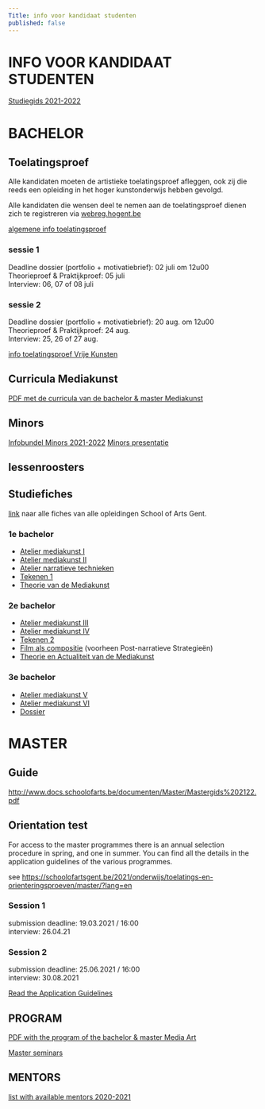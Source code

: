 ```yaml
---
Title: info voor kandidaat studenten
published: false
---
```

# INFO VOOR KANDIDAAT STUDENTEN
[Studiegids 2021-2022](https://issuu.com/schoolofartsgent/docs/2122_studiewijzer)

# BACHELOR

## Toelatingsproef
Alle kandidaten moeten de artistieke toelatingsproef afleggen, ook zij die reeds een opleiding in het hoger kunstonderwijs hebben gevolgd.

Alle kandidaten die wensen deel te nemen aan de toelatingsproef dienen zich te registreren via [webreg.hogent.be](https://webreg.hogent.be/)

[algemene info toelatingsproef](https://schoolofartsgent.be/2021/onderwijs/toelatings-en-orienteringsproeven/)

### sessie 1
Deadline dossier (portfolio + motivatiebrief): 02 juli om 12u00    
Theorieproef & Praktijkproef: 05 juli    
Interview: 06, 07 of 08 juli

### sessie 2
Deadline dossier (portfolio + motivatiebrief): 20 aug. om 12u00    
Theorieproef & Praktijkproef: 24 aug.    
Interview: 25, 26 of 27 aug.

[info toelatingsproef Vrije Kunsten](https://schoolofartsgent.be/2021/onderwijs/toelatings-en-orienteringsproeven/academische-bachelor/beeldende-kunsten/vrije-kunsten/)

## Curricula Mediakunst
[PDF met de curricula van de bachelor & master Mediakunst](http://docs.schoolofarts.be/documenten/Curricula%20beeldende%20kunsten/mediakunst.pdf)

## Minors
[Infobundel Minors 2021-2022](http://www.docs.schoolofarts.be/documenten/Minors%20en%20keuzevakken/Informatiebundel%20Minors%202021-2022.doc)
[Minors presentatie](http://www.docs.schoolofarts.be/documenten/Minors%20en%20keuzevakken/Infosessie%20minor%20keuzepakket%202021-2022_met%20audio.pptx)

## lessenroosters


## Studiefiches
[link](https://www.hogent.be/studiefiches/) naar alle fiches van alle opleidingen School of Arts Gent.

###  1e bachelor
* [Atelier mediakunst I](https://bamaflexweb.hogent.be/BMFUIDetailxOLOD.aspx?a=128852&b=5&c=1)
* [Atelier mediakunst II](https://bamaflexweb.hogent.be/BMFUIDetailxOLOD.aspx?a=128853&b=5&c=1)
* [Atelier narratieve technieken](https://bamaflexweb.hogent.be/BMFUIDetailxOLOD.aspx?a=128680&b=5&c=1)
* [Tekenen 1](https://bamaflexweb.hogent.be/BMFUIDetailxOLOD.aspx?a=128834&b=5&c=1)
* [Theorie van de Mediakunst](https://bamaflexweb.hogent.be/BMFUIDetailxOLOD.aspx?a=128740&b=5&c=1)

### 2e bachelor
* [Atelier mediakunst III](https://bamaflexweb.hogent.be/BMFUIDetailxOLOD.aspx?a=128854&b=5&c=1)
* [Atelier mediakunst IV](https://bamaflexweb.hogent.be/BMFUIDetailxOLOD.aspx?a=128855&b=5&c=1)
* [Tekenen 2](https://bamaflexweb.hogent.be/BMFUIDetailxOLOD.aspx?a=128835&b=5&c=1)
* [Film als compositie](https://bamaflexweb.hogent.be/BMFUIDetailxOLOD.aspx?a=140689&b=5&c=1) (voorheen Post-narratieve Strategieën)
* [Theorie en Actualiteit van de Mediakunst](https://bamaflexweb.hogent.be/BMFUIDetailxOLOD.aspx?a=128738&b=5&c=1)

### 3e bachelor
* [Atelier mediakunst V](https://bamaflexweb.hogent.be/BMFUIDetailxOLOD.aspx?a=128850&b=5&c=1)
* [Atelier mediakunst VI](https://bamaflexweb.hogent.be/BMFUIDetailxOLOD.aspx?a=128851&b=5&c=1)
* [Dossier](https://bamaflexweb.hogent.be/BMFUIDetailxOLOD.aspx?a=128709&b=5&c=1)


# MASTER

## Guide
http://www.docs.schoolofarts.be/documenten/Master/Mastergids%202122.pdf

## Orientation test
For access to the master programmes there is an annual selection procedure in spring, and one in summer. You can find all the details in the application guidelines of the various programmes.

see https://schoolofartsgent.be/2021/onderwijs/toelatings-en-orienteringsproeven/master/?lang=en

### Session 1
submission deadline: 19.03.2021 / 16:00    
interview: 26.04.21

### Session 2
submission deadline: 25.06.2021 / 16:00    
interview: 30.08.2021

[Read the Application Guidelines](http://docs.schoolofarts.be/documenten/INFO%20EN%20HANDLEIDINGEN/Admission_procedures_masters/AGL_VAVD.pdf)

## PROGRAM
[PDF with the program of the bachelor & master Media Art](http://docs.schoolofarts.be/documenten/Curricula%20beeldende%20kunsten/mediakunst.pdf)

[Master seminars](https://schoolofartsgent.be/assets/files/paginas/files/DOC_SeminariesMaster2021.pdf)

## MENTORS
[list with available mentors 2020-2021](http://www.docs.schoolofarts.be/documenten/Master/Mentoren20202021.pdf)
